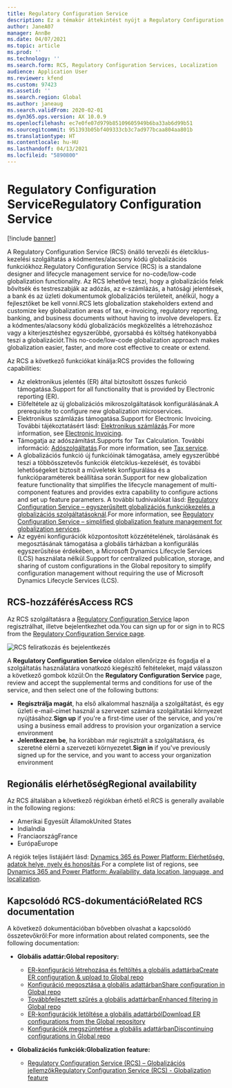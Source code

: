 ```yaml
---
title: Regulatory Configuration Service
description: Ez a témakör áttekintést nyújt a Regulatory Configuration Service (RCS) lehetőségeiről, és bemutatja a szolgáltatáshoz való hozzáférést.
author: JaneA07
manager: AnnBe
ms.date: 04/07/2021
ms.topic: article
ms.prod: ''
ms.technology: ''
ms.search.form: RCS, Regulatory Configuration Services, Localization
audience: Application User
ms.reviewer: kfend
ms.custom: 97423
ms.assetid: ''
ms.search.region: Global
ms.author: janeaug
ms.search.validFrom: 2020-02-01
ms.dyn365.ops.version: AX 10.0.9
ms.openlocfilehash: ec7e0fe07d979b85109605949b6ba33ab6d99b51
ms.sourcegitcommit: 951393b05bf409333cb3c7ad977bcaa804aa801b
ms.translationtype: HT
ms.contentlocale: hu-HU
ms.lasthandoff: 04/13/2021
ms.locfileid: "5890800"
---
```

# <a name="regulatory-configuration-service"></a><span data-ttu-id="f5bf2-103">Regulatory Configuration Service</span><span class="sxs-lookup"><span data-stu-id="f5bf2-103">Regulatory Configuration Service</span></span>

[!include [banner](../includes/banner.md)]

<span data-ttu-id="f5bf2-104">A Regulatory Configuration Service (RCS) önálló tervezői és életciklus-kezelési szolgáltatás a kódmentes/alacsony kódú globalizációs funkciókhoz.</span><span class="sxs-lookup"><span data-stu-id="f5bf2-104">Regulatory Configuration Service (RCS) is a standalone designer and lifecycle management service for no-code/low-code globalization functionality.</span></span> <span data-ttu-id="f5bf2-105">Az RCS lehetővé teszi, hogy a globalizációs felek bővítsék és testreszabják az adózás, az e-számlázás, a hatósági jelentések, a bank és az üzleti dokumentumok globalizációs területeit, anélkül, hogy a fejlesztőket be kell vonni.</span><span class="sxs-lookup"><span data-stu-id="f5bf2-105">RCS lets globalization stakeholders extend and customize key globalization areas of tax, e-invoicing, regulatory reporting, banking, and business documents without having to involve developers.</span></span> <span data-ttu-id="f5bf2-106">Ez a kódmentes/alacsony kódú globalizációs megközelítés a létrehozáshoz vagy a kiterjesztéshez egyszerűbbé, gyorsabbá és költség hatékonyabbá teszi a globalizációt.</span><span class="sxs-lookup"><span data-stu-id="f5bf2-106">This no-code/low-code globalization approach makes globalization easier, faster, and more cost effective to create or extend.</span></span>

<span data-ttu-id="f5bf2-107">Az RCS a következő funkciókat kínálja:</span><span class="sxs-lookup"><span data-stu-id="f5bf2-107">RCS provides the following capabilities:</span></span>

- <span data-ttu-id="f5bf2-108">Az elektronikus jelentés (ER) által biztosított összes funkció támogatása.</span><span class="sxs-lookup"><span data-stu-id="f5bf2-108">Support for all functionality that is provided by Electronic reporting (ER).</span></span>
- <span data-ttu-id="f5bf2-109">Előfeltétele az új globalizációs mikroszolgáltatások konfigurálásának.</span><span class="sxs-lookup"><span data-stu-id="f5bf2-109">A prerequisite to configure new globalization microservices.</span></span>
- <span data-ttu-id="f5bf2-110">Elektronikus számlázás támogatása.</span><span class="sxs-lookup"><span data-stu-id="f5bf2-110">Support for Electronic Invoicing.</span></span> <span data-ttu-id="f5bf2-111">További tájékoztatásért lásd: [Elektronikus számlázás](/dynamics365-release-plan/2021wave1/finance-operations/dynamics365-finance/electronic-invoicing-add-on-dynamics-365-ga).</span><span class="sxs-lookup"><span data-stu-id="f5bf2-111">For more information, see [Electronic Invoicing](/dynamics365-release-plan/2021wave1/finance-operations/dynamics365-finance/electronic-invoicing-add-on-dynamics-365-ga).</span></span>
- <span data-ttu-id="f5bf2-112">Támogatja az adószámítást.</span><span class="sxs-lookup"><span data-stu-id="f5bf2-112">Supports for Tax Calculation.</span></span> <span data-ttu-id="f5bf2-113">További információ: [Adószolgáltatás](/dynamics365-release-plan/2021wave1/finance-operations/dynamics365-finance/tax-service-preview).</span><span class="sxs-lookup"><span data-stu-id="f5bf2-113">For more information, see [Tax service](/dynamics365-release-plan/2021wave1/finance-operations/dynamics365-finance/tax-service-preview).</span></span>
- <span data-ttu-id="f5bf2-114">A globalizációs funkció új funkcióinak támogatása, amely egyszerűbbé teszi a többösszetevős funkciók életciklus-kezelését, és további lehetőségeket biztosít a műveletek konfigurálása és a funkcióparaméterek beállítása során.</span><span class="sxs-lookup"><span data-stu-id="f5bf2-114">Support for new globalization feature functionality that simplifies the lifecycle management of multi-component features and provides extra capability to configure actions and set up feature parameters.</span></span> <span data-ttu-id="f5bf2-115">A további tudnivalókat lásd: [Regulatory Configuration Service – egyszerűsített globalizációs funkciókezelés a globalizációs szolgáltatásoknál](/dynamics365-release-plan/2021wave1/finance-operations/dynamics365-finance/regulatory-configuration-service-simplified-globalization-feature-management-globalization-services).</span><span class="sxs-lookup"><span data-stu-id="f5bf2-115">For more information, see [Regulatory Configuration Service – simplified globalization feature management for globalization services](/dynamics365-release-plan/2021wave1/finance-operations/dynamics365-finance/regulatory-configuration-service-simplified-globalization-feature-management-globalization-services).</span></span>
- <span data-ttu-id="f5bf2-116">Az egyéni konfigurációk központosított közzétételének, tárolásának és megosztásának támogatása a globális tárházban a konfigurálás egyszerűsítése érdekében, a Microsoft Dynamics Lifecycle Services (LCS) használata nélkül.</span><span class="sxs-lookup"><span data-stu-id="f5bf2-116">Support for centralized publication, storage, and sharing of custom configurations in the Global repository to simplify configuration management without requiring the use of Microsoft Dynamics Lifecycle Services (LCS).</span></span>

## <a name="access-rcs"></a><span data-ttu-id="f5bf2-117">RCS-hozzáférés</span><span class="sxs-lookup"><span data-stu-id="f5bf2-117">Access RCS</span></span>

<span data-ttu-id="f5bf2-118">Az RCS szolgáltatásra a [Regulatory Configuration Service](https://marketing.configure.global.dynamics.com/) lapon regisztrálhat, illetve bejelentkezhet oda.</span><span class="sxs-lookup"><span data-stu-id="f5bf2-118">You can sign up for or sign in to RCS from the [Regulatory Configuration Service page](https://marketing.configure.global.dynamics.com/).</span></span>

![RCS feliratkozás és bejelentkezés](media/202103_RCS%20Marketing%20page_updated_1.jpg)

<span data-ttu-id="f5bf2-120">A **Regulatory Configuration Service** oldalon ellenőrizze és fogadja el a szolgáltatás használatára vonatkozó kiegészítő feltételeket, majd válasszon a következő gombok közül:</span><span class="sxs-lookup"><span data-stu-id="f5bf2-120">On the **Regulatory Configuration Service** page, review and accept the supplemental terms and conditions for use of the service, and then select one of the following buttons:</span></span>

- <span data-ttu-id="f5bf2-121">**Regisztrálja magát**, ha első alkalommal használja a szolgáltatást, és egy üzleti e-mail-címet használ a szervezet számára szolgáltatási környezet nyújtásához.</span><span class="sxs-lookup"><span data-stu-id="f5bf2-121">**Sign up** if you're a first-time user of the service, and you're using a business email address to provision your organization a service environment</span></span>
- <span data-ttu-id="f5bf2-122">**Jelentkezzen be**, ha korábban már regisztrált a szolgáltatásra, és szeretné elérni a szervezeti környezetet.</span><span class="sxs-lookup"><span data-stu-id="f5bf2-122">**Sign in** if you've previously signed up for the service, and you want to access your organization environment</span></span>

## <a name="regional-availability"></a><span data-ttu-id="f5bf2-123">Regionális elérhetőség</span><span class="sxs-lookup"><span data-stu-id="f5bf2-123">Regional availability</span></span>

<span data-ttu-id="f5bf2-124">Az RCS általában a következő régiókban érhető el:</span><span class="sxs-lookup"><span data-stu-id="f5bf2-124">RCS is generally available in the following regions:</span></span>

- <span data-ttu-id="f5bf2-125">Amerikai Egyesült Államok</span><span class="sxs-lookup"><span data-stu-id="f5bf2-125">United States</span></span>
- <span data-ttu-id="f5bf2-126">India</span><span class="sxs-lookup"><span data-stu-id="f5bf2-126">India</span></span>
- <span data-ttu-id="f5bf2-127">Franciaország</span><span class="sxs-lookup"><span data-stu-id="f5bf2-127">France</span></span>
- <span data-ttu-id="f5bf2-128">Európa</span><span class="sxs-lookup"><span data-stu-id="f5bf2-128">Europe</span></span>

<span data-ttu-id="f5bf2-129">A régiók teljes listájáért lásd: [Dynamics 365 és Power Platform: Elérhetőség, adatok helye, nyelv és honosítás](https://aka.ms/dynamics_365_international_availability_deck).</span><span class="sxs-lookup"><span data-stu-id="f5bf2-129">For a complete list of regions, see [Dynamics 365 and Power Platform: Availability, data location, language, and localization](https://aka.ms/dynamics_365_international_availability_deck).</span></span>

## <a name="related-rcs-documentation"></a><span data-ttu-id="f5bf2-130">Kapcsolódó RCS-dokumentáció</span><span class="sxs-lookup"><span data-stu-id="f5bf2-130">Related RCS documentation</span></span>

<span data-ttu-id="f5bf2-131">A következő dokumentációban bővebben olvashat a kapcsolódó összetevőkről:</span><span class="sxs-lookup"><span data-stu-id="f5bf2-131">For more information about related components, see the following documentation:</span></span>

- <span data-ttu-id="f5bf2-132">**Globális adattár:**</span><span class="sxs-lookup"><span data-stu-id="f5bf2-132">**Global repository:**</span></span>

    - [<span data-ttu-id="f5bf2-133">ER-konfiguráció létrehozása és feltöltés a globális adattárba</span><span class="sxs-lookup"><span data-stu-id="f5bf2-133">Create ER configuration & upload to Global repo</span></span>](rcs-global-repo-upload.md)
    - [<span data-ttu-id="f5bf2-134">Konfiguráció megosztása a globális adattárban</span><span class="sxs-lookup"><span data-stu-id="f5bf2-134">Share configuration in Global repo</span></span>](rcs-global-repo-share-configuration.md)
    - [<span data-ttu-id="f5bf2-135">Továbbfejlesztett szűrés a globális adattárban</span><span class="sxs-lookup"><span data-stu-id="f5bf2-135">Enhanced filtering in Global repo</span></span>](enhanced-filtering-global-repo.md)
    - [<span data-ttu-id="f5bf2-136">ER-konfigurációk letöltése a globális adattárból</span><span class="sxs-lookup"><span data-stu-id="f5bf2-136">Download ER configurations from the Global repository</span></span>](../../fin-ops-core/dev-itpro/analytics/er-download-configurations-global-repo.md)
    - [<span data-ttu-id="f5bf2-137">Konfigurációk megszüntetése a globális adattárban</span><span class="sxs-lookup"><span data-stu-id="f5bf2-137">Discontinuing configurations in Global repo</span></span>](discontinuing-configurations-rcs-global-repo.md)

- <span data-ttu-id="f5bf2-138">**Globalizációs funkciók:**</span><span class="sxs-lookup"><span data-stu-id="f5bf2-138">**Globalization feature:**</span></span>

    - [<span data-ttu-id="f5bf2-139">Regulatory Configuration Service (RCS) – Globalizációs jellemzők</span><span class="sxs-lookup"><span data-stu-id="f5bf2-139">Regulatory Configuration Service (RCS) - Globalization feature</span></span>](/dynamics365-release-plan/2021wave1/finance-operations/dynamics365-finance/regulatory-configuration-service-simplified-globalization-feature-management-globalization-services)